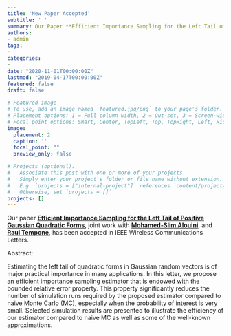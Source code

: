 ```yaml
---
title: 'New Paper Accepted'
subtitle: ' '
summary: Our Paper **Efficient Importance Sampling for the Left Tail of Positive Gaussian Quadratic Forms** has been accepted in IEEE Transactions on Communications.
authors:
- admin
tags:
-
categories:
- 
date: "2020-11-01T00:00:00Z"
lastmod: "2019-04-17T00:00:00Z"
featured: false
draft: false

# Featured image
# To use, add an image named `featured.jpg/png` to your page's folder.
# Placement options: 1 = Full column width, 2 = Out-set, 3 = Screen-width
# Focal point options: Smart, Center, TopLeft, Top, TopRight, Left, Right, BottomLeft, Bottom, BottomRight
image:
  placement: 2
  caption: ''
  focal_point: ""
  preview_only: false

# Projects (optional).
#   Associate this post with one or more of your projects.
#   Simply enter your project's folder or file name without extension.
#   E.g. `projects = ["internal-project"]` references `content/project/deep-learning/index.md`.
#   Otherwise, set `projects = []`.
projects: []
---
```


Our paper [**Efficient Importance Sampling for the Left Tail of Positive Gaussian Quadratic Forms**](https://ieeexplore.ieee.org/document/9205203), joint work with [**Mohamed-Slim Alouini**](https://www.kaust.edu.sa/en/study/faculty/mohamed-slim-alouini),  and [**Raul Tempone**](https://stochastic_numerics.kaust.edu.sa/Pages/Tempone.aspx), has been accepted in IEEE Wireless Communications Letters.

Abstract:

Estimating the left tail of quadratic forms in Gaussian random vectors is of major practical importance in many applications. In this letter, we propose an efficient importance sampling estimator that is endowed with the bounded relative error property. This property significantly reduces the number of simulation runs required by the proposed estimator compared to naive Monte Carlo (MC), especially when the probability of interest is very small. Selected simulation results are presented to illustrate the efficiency of our estimator compared to naive MC as well as some of the well-known approximations.





